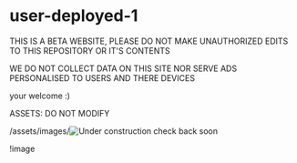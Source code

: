 # user-deployed-1
THIS IS A BETA WEBSITE, PLEASE DO NOT MAKE UNAUTHORIZED EDITS TO THIS REPOSITORY OR IT'S CONTENTS

WE DO NOT COLLECT DATA ON THIS SITE NOR SERVE ADS PERSONALISED TO USERS AND THERE DEVICES

your welcome :)

ASSETS: DO NOT MODIFY

/assets/images/![Under construction check back soon ](https://github.com/PinballgamingYT/user-deployed-1/assets/153408663/8fda7eff-89a6-4769-8445-8ccd475e2e13)

!image
